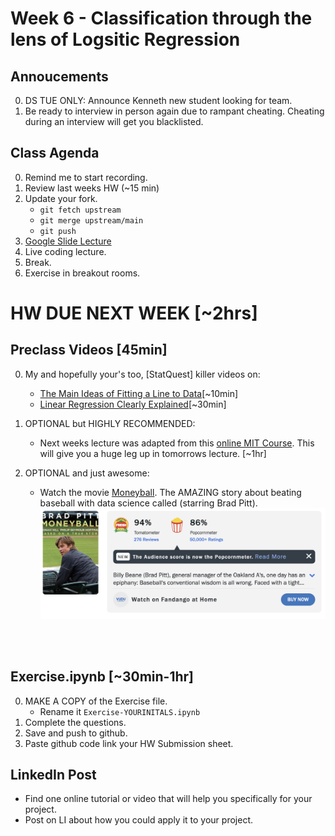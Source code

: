 # Week 6 - Classification through the lens of Logsitic Regression

## Annoucements
0. DS TUE ONLY:  Announce Kenneth new student looking for team. 
0. Be ready to interview in person again due to rampant cheating.  Cheating during an interview will get you blacklisted. 


## Class Agenda
0. Remind me to start recording.
0. Review last weeks HW (~15 min)
0. Update your fork.
	* `git fetch upstream`
	* `git merge upstream/main`
	* `git push`
1. [Google Slide Lecture](https://docs.google.com/presentation/d/1CQvOw1k0kOrRpzPOUdlXhv8OaiaApv6rNDnuMZAe4Sc/edit#slide=id.g3091bd844fe_0_818)
2. Live coding lecture.
3. Break.
5. Exercise in breakout rooms.


# HW DUE NEXT WEEK [~2hrs]

## Preclass Videos [45min]
0. My and hopefully your's too, [StatQuest] killer videos on: 
	* [The Main Ideas of Fitting a Line to Data](https://www.youtube.com/watch?v=PaFPbb66DxQ&list=PLblh5JKOoLUIzaEkCLIUxQFjPIlapw8nU&index=3&ab_channel=StatQuestwithJoshStarmer)[~10min]
	* [Linear Regression Clearly Explained](https://www.youtube.com/watch?v=7ArmBVF2dCs&ab_channel=StatQuestwithJoshStarmer)[~30min]
0. OPTIONAL but HIGHLY RECOMMENDED:
	* Next weeks lecture was adapted from this [online MIT Course](https://ocw.mit.edu/courses/15-071-the-analytics-edge-spring-2017/pages/linear-regression/moneyball-the-power-of-sports-analytics/). This will give you a huge leg up in tomorrows lecture. [~1hr]

0. OPTIONAL and just awesome:  
	* Watch the movie [Moneyball](https://www.youtube.com/watch?v=D1R-LwHbld4&ab_channel=SonyPicturesEntertainment). The AMAZING story about beating baseball with data science called (starring Brad Pitt).  
![alt text](../Week-05-Unsupervised-Learning/images/brad-pitt.png)
<br>
<br>

## Exercise.ipynb [~30min-1hr]
0. MAKE A COPY of the Exercise file.
	* Rename it `Exercise-YOURINITALS.ipynb`
0. Complete the questions.
0. Save and push to github.
0. Paste github code link your HW Submission sheet. 


## LinkedIn Post
* Find one online tutorial or video that will help you specifically for your project.  
* Post on LI about how you could apply it to your project.

